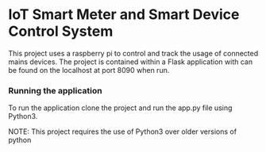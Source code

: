 # IoT Smart Meter and Smart Device Control System

This project uses a raspberry pi to control and track the usage of connected mains devices.  The project is contained within a Flask application with can be found on the localhost at port 8090 when run.

### Running the application
To run the application clone the project and run the app.py file using Python3.  

NOTE:  This project requires the use of Python3 over older versions of python

